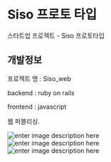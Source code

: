 ﻿# Siso 프로토 타입
스타트업 프로젝트 - Siso 프로토타입

## 개발정보

프로젝트 명 : Siso_web

backend : ruby on rails

frontend : javascript

웹 퍼블리싱.<br>

![enter image description here](https://lh3.googleusercontent.com/175ZgFVvXKWoimTk-dHY1hx8pd-rfhhM3p91jg2OO0fr-nBI3O32wfkbV5-BA6jsU4Grb62U4rQ)<br>
![enter image description here](https://lh3.googleusercontent.com/O4psQZK6PauRXpuvARTlBXbQKGwy7VMHkEkakZ1LfVx9ZoR_P6ZPxPOJlAe4q5X_XYuYg8dCmag)<br>
![enter image description here](https://lh3.googleusercontent.com/qHzEA8wC95hf01011rigpv4AnxYWNJZLCvITF8sIsiBAp5zYFHcZeofVXp0sNsUZFUuzlsPh2ag)





